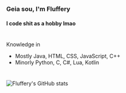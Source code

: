 ### Geia sou, I'm Fluffery
#### I code shit as a hobby lmao

#

Knowledge in
- Mostly Java, HTML, CSS, JavaScript, C++
- Minorly Python, C, C#, Lua, Kotlin

#

![Fluffery's GitHub stats](https://github-readme-stats.vercel.app/api?username=drfluffery&theme=tokyonight&count_private=true&show_icons=true)


